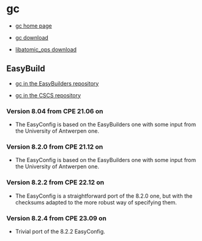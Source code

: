 # gc

  * [gc home page](https://hboehm.info/gc/)

  * [gc download](https://hboehm.info/gc/gc_source/)

  * [libatomic_ops download](https://github.com/ivmai/libatomic_ops/releases)


## EasyBuild

  * [gc in the EasyBuilders repository](https://github.com/easybuilders/easybuild-easyconfigs/tree/develop/easybuild/easyconfigs/g/gc)

  * [gc in the CSCS repository](https://github.com/eth-cscs/production/tree/master/easybuild/easyconfigs/g/gc)


### Version 8.04 from CPE 21.06 on

  * The EasyConfig is based on the EasyBuilders one with some input from the
    University of Antwerpen one.


### Version 8.2.0 from CPE 21.12 on

  * The EasyConfig is based on the EasyBuilders one with some input from the
    University of Antwerpen one.
    

### Version 8.2.2 from CPE 22.12 on

  * The EasyConfig is a straightforward port of the 8.2.0 one, but with
    the checksums adapted to the more robust way of specifying them.


### Version 8.2.4 from CPE 23.09 on

  * Trivial port of the 8.2.2 EasyConfig.

